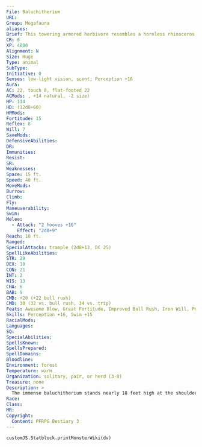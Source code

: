 ```yaml
---
File: Baluchitherium
URL: 
Group: Megafauna
aliases: 
Brief: This towering armored herbivore resembles a hornless rhinoceros, but with longer legs and a longer neck.
CR: 8
XP: 4800
Alignment: N
Size: Huge
Type: animal
SubType: 
Initiative: 0
Senses: low-light vision, scent; Perception +16
Aura: 
AC: 22, touch 8, flat-footed 22
ACMods: , +14 natural, -2 size)
HP: 114
HD: (12d8+60)
HPMods: 
Fortitude: 15
Reflex: 8
Will: 7
SaveMods: 
DefensiveAbilities: 
DR: 
Immunities: 
Resist: 
SR: 
Weaknesses: 
Space: 15 ft.
Speed: 40 ft.
MoveMods: 
Burrow: 
Climb: 
Fly: 
Maneuverability: 
Swim: 
Melee: 
  - Attack: "2 hooves +16"
    Effect: "2d8+9"
Reach: 10 ft.
Ranged: 
SpecialAttacks: trample (2d8+13, DC 25)
SpellLikeAbilities: 
STR: 29
DEX: 10
CON: 21
INT: 2
WIS: 13
CHA: 6
BAB: 9
CMB: +20 (+22 bull rush)
CMD: 30 (32 vs. bull rush, 34 vs. trip)
Feats: Awesome Blow, Great Fortitude, Improved Bull Rush, Iron Will, Power Attack, Skill Focus (Perception)
Skills: Perception +16, Swim +15
RacialMods: 
Languages: 
SQ: 
SpecialAbilities: 
SpellsKnown: 
SpellsPrepared: 
SpellDomains: 
Bloodline: 
Environment: forest
Temperature: warm
Organization: solitary, pair, or herd (3-8)
Treasure: none
Description: >
  The immense baluchitherium stands nearly 18 feet high at the shoulder, measures 30 feet from end to end, and weighs 40,000 pounds. Despite its size, it lives a peaceful life pulling leaves from the tops of trees unless startled into action. When panicked, a baluchitherium tramples any obstacle in its path. If confronted, it smashes its tormentors with its elephantine feet.  A properly trained baluchitherium makes a capable mount for ettins, ogres, smaller giants, or other Large humanoids, and is one of the few mammals other than an elephant able to fill that role. Its relatively ponderous pace limits its usefulness to some extent, but its strength often more than makes up for this shortcoming.  Baluchitherium Companions  Starting Statistics: Size Medium; AC +4 natural armor; Speed 40 ft.; Attack 2 hooves (1d4); Ability Scores Str 14, Dex 14, Con 15, Int 2, Wis 13, Cha 6; Special Qualities low-light vision, scent.  7th-Level Advancement: Size Large; AC +3 natural armor; Attack 2 hooves (1d6); Ability Scores Str +8, Dex -2, Con +4; Special Qualities trample.
Race: 
Class: 
MR: 
Copyright:
  Content: PFRPG Bestiary 3
---
```

```dataviewjs
customJS.Statblock.printMonsterWiki(dv)
```
